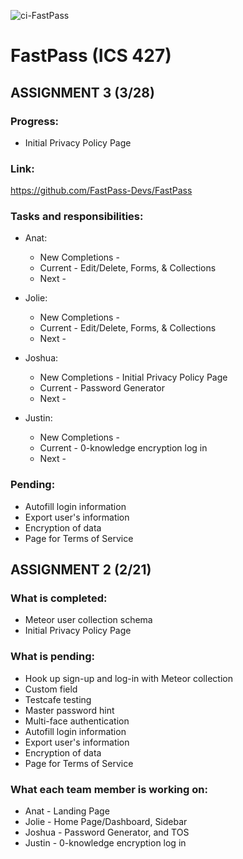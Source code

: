 ![ci-FastPass](https://github.com/FastPass-Devs/FastPass/actions/workflows/ci.yml/badge.svg)

# FastPass (ICS 427)

## ASSIGNMENT 3 (3/28)
### Progress:
* Initial Privacy Policy Page

### Link:
https://github.com/FastPass-Devs/FastPass

### Tasks and responsibilities:
* Anat:
    * New Completions - 
    * Current - Edit/Delete, Forms, & Collections
    * Next -

* Jolie:
    * New Completions - 
    * Current - Edit/Delete, Forms, & Collections
    * Next -

* Joshua:
    * New Completions - Initial Privacy Policy Page
    * Current - Password Generator
    * Next -

* Justin:
    * New Completions - 
    * Current - 0-knowledge encryption log in
    * Next -

### Pending: 
* Autofill login information
* Export user's information
* Encryption of data
* Page for Terms of Service

## ASSIGNMENT 2 (2/21)
### What is completed:
* Meteor user collection schema
* Initial Privacy Policy Page

### What is pending:
* Hook up sign-up and log-in with Meteor collection
* Custom field
* Testcafe testing
* Master password hint
* Multi-face authentication
* Autofill login information
* Export user's information
* Encryption of data
* Page for Terms of Service

### What each team member is working on:
* Anat - Landing Page
* Jolie - Home Page/Dashboard, Sidebar
* Joshua - Password Generator, and TOS
* Justin - 0-knowledge encryption log in


